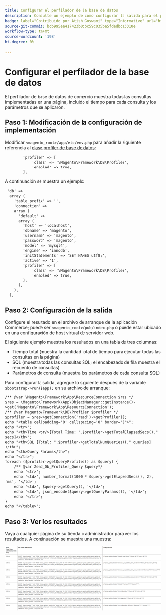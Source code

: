```yaml
---
title: Configurar el perfilador de la base de datos
description: Consulte un ejemplo de cómo configurar la salida para el perfilador de la base de datos.
badge: label="Contribuido por Atish Goswami" type="Informative" url="https://github.com/atishgoswami" tooltip="Atish Goswami"
source-git-commit: bcb995ea417423b0cbc59c035ba5fdedbce3310e
workflow-type: tm+mt
source-wordcount: '198'
ht-degree: 0%

---
```



# Configurar el perfilador de la base de datos

El perfilador de base de datos de comercio muestra todas las consultas implementadas en una página, incluido el tiempo para cada consulta y los parámetros que se aplicaron.

## Paso 1: Modificación de la configuración de implementación

Modificar `<magento_root>/app/etc/env.php` para añadir la siguiente referencia al [clase profiler de base de datos](https://github.com/magento/magento2/tree/2.4/lib/internal/Magento/Framework/DB/Profiler.php):

```php?start_inline=1
        'profiler' => [
            'class' => '\Magento\Framework\DB\Profiler',
            'enabled' => true,
        ],
```

A continuación se muestra un ejemplo:

```php?start_inline=1
 'db' =>
  array (
    'table_prefix' => '',
    'connection' =>
    array (
      'default' =>
      array (
        'host' => 'localhost',
        'dbname' => 'magento',
        'username' => 'magento',
        'password' => 'magento',
        'model' => 'mysql4',
        'engine' => 'innodb',
        'initStatements' => 'SET NAMES utf8;',
        'active' => '1',
        'profiler' => [
            'class' => '\Magento\Framework\DB\Profiler',
            'enabled' => true,
        ],
      ),
    ),
  ),
```

## Paso 2: Configuración de la salida

Configure el resultado en el archivo de arranque de la aplicación Commerce; puede ser `<magento_root>/pub/index.php` o puede estar ubicado en una configuración de host virtual de servidor web.

El siguiente ejemplo muestra los resultados en una tabla de tres columnas:

- Tiempo total (muestra la cantidad total de tiempo para ejecutar todas las consultas en la página)
- SQL (muestra todas las consultas SQL; el encabezado de fila muestra el recuento de consultas)
- Parámetros de consulta (muestra los parámetros de cada consulta SQL)

Para configurar la salida, agregue lo siguiente después de la variable `$bootstrap->run($app);` en su archivo de arranque:

```php?start_inline=1
/** @var \Magento\Framework\App\ResourceConnection $res */
$res = \Magento\Framework\App\ObjectManager::getInstance()->get('Magento\Framework\App\ResourceConnection');
/** @var Magento\Framework\DB\Profiler $profiler */
$profiler = $res->getConnection('read')->getProfiler();
echo "<table cellpadding='0' cellspacing='0' border='1'>";
echo "<tr>";
echo "<th>Time <br/>[Total Time: ".$profiler->getTotalElapsedSecs()." secs]</th>";
echo "<th>SQL [Total: ".$profiler->getTotalNumQueries()." queries]</th>";
echo "<th>Query Params</th>";
echo "</tr>";
foreach ($profiler->getQueryProfiles() as $query) {
    /** @var Zend_Db_Profiler_Query $query*/
    echo '<tr>';
    echo '<td>', number_format(1000 * $query->getElapsedSecs(), 2), 'ms', '</td>';
    echo '<td>', $query->getQuery(), '</td>';
    echo '<td>', json_encode($query->getQueryParams()), '</td>';
    echo '</tr>';
}
echo "</table>";
```

## Paso 3: Ver los resultados

Vaya a cualquier página de su tienda o administrador para ver los resultados. A continuación se muestra una muestra:

![Resultados de perfil de base de datos de muestra](../../assets/configuration/db-profiler-results.png)
